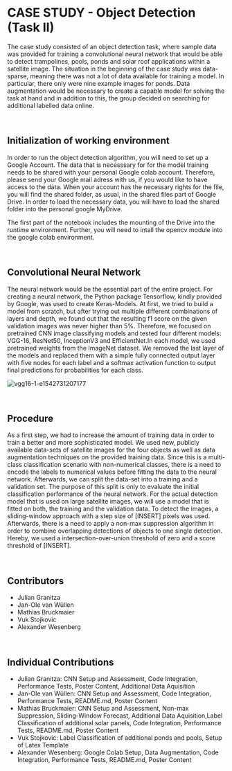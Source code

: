# CASE STUDY - Object Detection (Task II)

The case study consisted of an object detection task, where sample data was
provided for training a convolutional neural network that would be able to detect
trampolines, pools, ponds and solar roof applications within a satellite image.
The situation in the beginning of the case study was data-sparse, meaning there
was not a lot of data available for training a model. In particular, there only were
nine example images for ponds. Data augmentation would be necessary to create
a capable model for solving the task at hand and in addition to this, the group
decided on searching for additional labelled data online.


</br>


## Initialization of working environment


In order to run the object detection algorithm, you will need to set up a Google Account. The data that is necesssary for for the model training needs to be shared with your personal Google colab account. Therefore, please send your Google mail adress with us, if you would like to have access to the data. When your account has the necessary rights for the file, you will find the shared folder, as usual, in the shared files part of Google Drive. In order to load the necessary data, you will have to load the shared folder into the personal google MyDrive. 

The first part of the notebook includes the mounting of the Drive into the runtime environment. Further, you will need to intall the opencv module into the google colab environment.

</br>

## Convolutional Neural Network
The neural network would be the essential part of the entire project. For creating
a neural network, the Python package Tensorflow, kindly provided by Google, was
used to create Keras-Models. At first, we tried to build a model from scratch, but
after trying out multiple different combinations of layers and depth, we found out
that the resulting f1 score on the given validation images was never higher than
5%. Therefore, we focused on pretrained CNN image classifying models and
tested four different models: VGG-16, ResNet50, InceptionV3 and EfficientNet.In
each model, we used pretrained weights from the ImageNet dataset. We removed
the last layer of the models and replaced them with a simple fully connected
output layer with five nodes for each label and a softmax activation function to
output final predictions for probabilities for each class.

![vgg16-1-e1542731207177](https://user-images.githubusercontent.com/44417612/178339854-60d72da4-e7ab-4b0d-91d2-23603a5be863.png)


</br>

## Procedure
As a first step, we had to increase the amount of training data in order to train a
better and more sophisticated model. We used new, publicly available data-sets
of satellite images for the four objects as well as data augmentation techniques
on the provided training data. Since this is a multi-class classification scenario
with non-numerical classes, there is a need to encode the labels to numerical
values before fitting the data to the neural network. Afterwards, we can split the
data-set into a training and a validation set. The purpose of this split is only to
evaluate the initial classification performance of the neural network. For the
actual detection model that is used on large satellite images, we will use a model
that is fitted on both, the training and the validation data. To detect the images, a
sliding-window approach with a step size of [INSERT] pixels was used. Afterwards,
there is a need to apply a non-max suppression algorithm in order to combine
overlapping detections of objects to one single detection. Hereby, we used a
intersection-over-union threshold of zero and a score threshold of [INSERT].

</br>

## Contributors
- Julian Granitza
- Jan-Ole van Wüllen
- Mathias Bruckmaier
- Vuk Stojkovic
- Alexander Wesenberg

</br>

## Individual Contributions
- Julian Granitza: CNN Setup and Assessment, Code Integration, Performance Tests, Poster Content, Additional Data Aquisition
- Jan-Ole van Wüllen: CNN Setup and Assessment, Code Integration, Performance Tests, README.md, Poster Content
- Mathias Bruckmaier: CNN Setup and Assessment, Non-max Suppression, Sliding-Window Forecast, Additional Data Aquisition,Label Classification of additional solar panels, Code Integration, Performance Tests, README.md, Poster Content
- Vuk Stojkovic: Label Classification of additional ponds and pools, Setup of Latex Template
- Alexander Wesenberg: Google Colab Setup, Data Augmentation, Code Integration, Performance Tests, README.md, Poster Content
